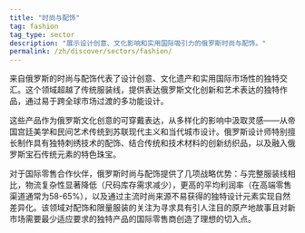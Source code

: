 ```yaml
---
title: "时尚与配饰"
tag: fashion
tag_type: sector
description: "展示设计创意、文化影响和实用国际吸引力的俄罗斯时尚与配饰。"
permalink: /zh/discover/sectors/fashion/
---
```


来自俄罗斯的时尚与配饰代表了设计创意、文化遗产和实用国际市场性的独特交汇。这个领域超越了传统服装线，提供表达俄罗斯文化创新和艺术表达的独特作品，通过易于跨全球市场过渡的多功能设计。

这些产品作为俄罗斯文化创意的可穿戴表达，从多样化的影响中汲取灵感——从帝国宫廷美学和民间艺术传统到苏联现代主义和当代城市设计。俄罗斯设计师特别擅长制作具有独特刺绣技术的配饰、结合传统和技术材料的创新纺织品，以及融入俄罗斯宝石传统元素的特色珠宝。

对于国际零售合作伙伴，俄罗斯时尚与配饰提供了几项战略优势：与完整服装线相比，物流复杂性显著降低（尺码库存需求减少），更高的平均利润率（在高端零售渠道通常为58-65%），以及通过主流时尚来源不易获得的独特设计元素实现自然差异化。该领域对配饰和限量服装的关注为寻求具有引人注目的原产地故事且对新市场需要最少适应要求的独特产品的国际零售商创造了理想的切入点。